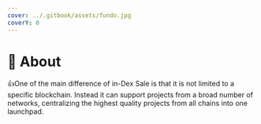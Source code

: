 ```yaml
---
cover: ../.gitbook/assets/fundo.jpg
coverY: 0
---
```


# 💎 About

:thumbsup:One of the main difference of in-Dex Sale is that it is not limited to a specific blockchain. Instead it can support projects from a broad number of networks, centralizing the highest quality projects from all chains into one launchpad.&#x20;

